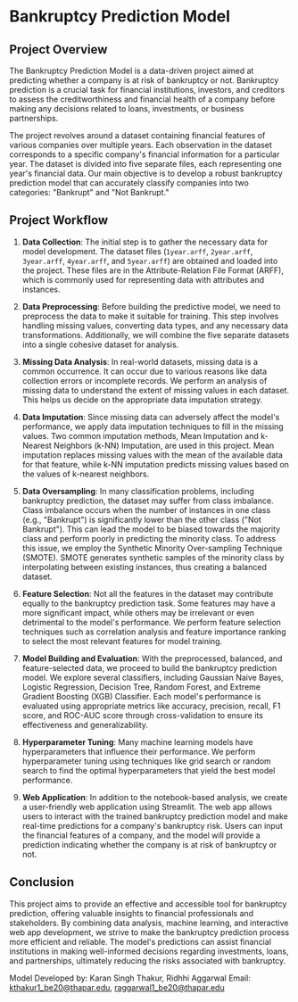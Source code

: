# Bankruptcy Prediction Model

## Project Overview

The Bankruptcy Prediction Model is a data-driven project aimed at predicting whether a company is at risk of bankruptcy or not. Bankruptcy prediction is a crucial task for financial institutions, investors, and creditors to assess the creditworthiness and financial health of a company before making any decisions related to loans, investments, or business partnerships.

The project revolves around a dataset containing financial features of various companies over multiple years. Each observation in the dataset corresponds to a specific company's financial information for a particular year. The dataset is divided into five separate files, each representing one year's financial data. Our main objective is to develop a robust bankruptcy prediction model that can accurately classify companies into two categories: "Bankrupt" and "Not Bankrupt."

## Project Workflow

1. **Data Collection**: The initial step is to gather the necessary data for model development. The dataset files (`1year.arff`, `2year.arff`, `3year.arff`, `4year.arff`, and `5year.arff`) are obtained and loaded into the project. These files are in the Attribute-Relation File Format (ARFF), which is commonly used for representing data with attributes and instances.

2. **Data Preprocessing**: Before building the predictive model, we need to preprocess the data to make it suitable for training. This step involves handling missing values, converting data types, and any necessary data transformations. Additionally, we will combine the five separate datasets into a single cohesive dataset for analysis.

3. **Missing Data Analysis**: In real-world datasets, missing data is a common occurrence. It can occur due to various reasons like data collection errors or incomplete records. We perform an analysis of missing data to understand the extent of missing values in each dataset. This helps us decide on the appropriate data imputation strategy.

4. **Data Imputation**: Since missing data can adversely affect the model's performance, we apply data imputation techniques to fill in the missing values. Two common imputation methods, Mean Imputation and k-Nearest Neighbors (k-NN) Imputation, are used in this project. Mean imputation replaces missing values with the mean of the available data for that feature, while k-NN imputation predicts missing values based on the values of k-nearest neighbors.

5. **Data Oversampling**: In many classification problems, including bankruptcy prediction, the dataset may suffer from class imbalance. Class imbalance occurs when the number of instances in one class (e.g., "Bankrupt") is significantly lower than the other class ("Not Bankrupt"). This can lead the model to be biased towards the majority class and perform poorly in predicting the minority class. To address this issue, we employ the Synthetic Minority Over-sampling Technique (SMOTE). SMOTE generates synthetic samples of the minority class by interpolating between existing instances, thus creating a balanced dataset.

6. **Feature Selection**: Not all the features in the dataset may contribute equally to the bankruptcy prediction task. Some features may have a more significant impact, while others may be irrelevant or even detrimental to the model's performance. We perform feature selection techniques such as correlation analysis and feature importance ranking to select the most relevant features for model training.

7. **Model Building and Evaluation**: With the preprocessed, balanced, and feature-selected data, we proceed to build the bankruptcy prediction model. We explore several classifiers, including Gaussian Naive Bayes, Logistic Regression, Decision Tree, Random Forest, and Extreme Gradient Boosting (XGB) Classifier. Each model's performance is evaluated using appropriate metrics like accuracy, precision, recall, F1 score, and ROC-AUC score through cross-validation to ensure its effectiveness and generalizability.

8. **Hyperparameter Tuning**: Many machine learning models have hyperparameters that influence their performance. We perform hyperparameter tuning using techniques like grid search or random search to find the optimal hyperparameters that yield the best model performance.

9. **Web Application**: In addition to the notebook-based analysis, we create a user-friendly web application using Streamlit. The web app allows users to interact with the trained bankruptcy prediction model and make real-time predictions for a company's bankruptcy risk. Users can input the financial features of a company, and the model will provide a prediction indicating whether the company is at risk of bankruptcy or not.

## Conclusion

This project aims to provide an effective and accessible tool for bankruptcy prediction, offering valuable insights to financial professionals and stakeholders. By combining data analysis, machine learning, and interactive web app development, we strive to make the bankruptcy prediction process more efficient and reliable. The model's predictions can assist financial institutions in making well-informed decisions regarding investments, loans, and partnerships, ultimately reducing the risks associated with bankruptcy.

Model Developed by: Karan Singh Thakur, Ridhhi Aggarwal
Email: kthakur1_be20@thapar.edu, raggarwal1_be20@thapar.edu
